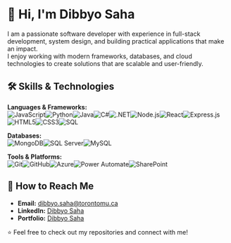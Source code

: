 # 👋 Hi, I'm Dibbyo Saha

I am a passionate software developer with experience in full-stack development, system design, and building practical applications that make an impact.  
I enjoy working with modern frameworks, databases, and cloud technologies to create solutions that are scalable and user-friendly.  

## 🛠️ Skills & Technologies  

**Languages & Frameworks:**  
![JavaScript](https://img.shields.io/badge/JavaScript-F7DF1E?logo=javascript&logoColor=black)![Python](https://img.shields.io/badge/Python-3776AB?logo=python&logoColor=white)![Java](https://img.shields.io/badge/Java-007396?logo=java&logoColor=white)![C#](https://img.shields.io/badge/C%23-239120?logo=c-sharp&logoColor=white)![.NET](https://img.shields.io/badge/.NET-512BD4?logo=dotnet&logoColor=white)![Node.js](https://img.shields.io/badge/Node.js-339933?logo=node.js&logoColor=white)![React](https://img.shields.io/badge/React-20232A?logo=react&logoColor=61DAFB)![Express.js](https://img.shields.io/badge/Express.js-000000?logo=express&logoColor=white)![HTML5](https://img.shields.io/badge/HTML5-E34F26?logo=html5&logoColor=white)![CSS3](https://img.shields.io/badge/CSS3-1572B6?logo=css3&logoColor=white)![SQL](https://img.shields.io/badge/SQL-4479A1?logo=database&logoColor=white)  

**Databases:**  
![MongoDB](https://img.shields.io/badge/MongoDB-47A248?logo=mongodb&logoColor=white)![SQL Server](https://img.shields.io/badge/SQL%20Server-CC2927?logo=microsoftsqlserver&logoColor=white)![MySQL](https://img.shields.io/badge/MySQL-4479A1?logo=mysql&logoColor=white)  

**Tools & Platforms:**  
![Git](https://img.shields.io/badge/Git-F05032?logo=git&logoColor=white)![GitHub](https://img.shields.io/badge/GitHub-181717?logo=github&logoColor=white)![Azure](https://img.shields.io/badge/Azure-0078D4?logo=microsoftazure&logoColor=white)![Power Automate](https://img.shields.io/badge/Power%20Automate-0066FF?logo=powerautomate&logoColor=white)![SharePoint](https://img.shields.io/badge/SharePoint-0078D4?logo=microsoftsharepoint&logoColor=white)  

## 📮 How to Reach Me  

- **Email:** [dibbyo.saha@torontomu.ca](mailto:dibbyo.saha@torontomu.ca)  
- **LinkedIn:** [Dibbyo Saha](https://www.linkedin.com/in/dibbyosaha)  
- **Portfolio:** [Dibbyo Saha](https://https://dibbyosaha.github.io/)  

⭐️ Feel free to check out my repositories and connect with me!
